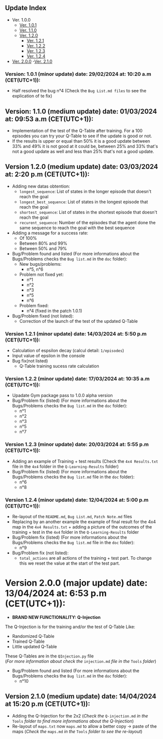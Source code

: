 ## Update Index
- Ver. 1.0.0
    - [Ver. 1.0.1][1]
  - [Ver. 1.1.0][2]
  - [Ver. 1.2.0][3]
    - [Ver. 1.2.1][4]
    - [Ver. 1.2.2][5]
    - [Ver. 1.2.3][6]
    - [Ver. 1.2.4][7]
- [Ver. 2.0.0][8]
  -[Ver. 2.1.0][9]
  
[1]: https://github.com/VOCdevShy/Q-Learning_Frozen_Lake/blob/main/Doc/Patch%20Note.md#version-101-minor-update-date-29022024-at-1020-am-cetutc1 "Version 1.0.1"
[2]: https://github.com/VOCdevShy/Q-Learning_Frozen_Lake/blob/main/Doc/Patch%20Note.md#version-110-major-update-date-01032024-at-0953-am-cetutc1 "Version 1.1.0"
[3]: https://github.com/VOCdevShy/Q-Learning_Frozen_Lake/blob/main/Doc/Patch%20Note.md#version-120-major-update-date-03032024-at-220-pm-cetutc1 "Version 1.2.0"
[4]: https://github.com/VOCdevShy/Q-Learning_Frozen_Lake/blob/main/Doc/Patch%20Note.md#version-121-minor-update-date-14032024-at-550-pm-cetutc1 "Version 1.2.1"
[5]: https://github.com/VOCdevShy/Q-Learning_Frozen_Lake/blob/main/Doc/Patch%20Note.md#version-122-minor-update-date-17032024-at-1035-am-cetutc1 "Version 1.2.2"
[6]: https://github.com/VOCdevShy/Q-Learning_Frozen_Lake/blob/main/Doc/Patch%20Note.md#version-123-minor-update-date-20032024-at-555-pm-cetutc1 "Version 1.2.3"
[7]: https://github.com/VOCdevShy/Q-Learning_Frozen_Lake/blob/main/Doc/Patch%20Note.md#version-124-minor-update-date-12042024-at-500-pm-cetutc1 "Version 1.2.4"
[8]: https://github.com/VOCdevShy/Q-Learning_Frozen_Lake/blob/main/Doc/Patch%20Note.md#version-200-major-update-date-13042024-at-653-pm-cetutc1 "Version 2.0.0"
[9]: https "Version 2.1.0"

### Version: 1.0.1 (minor update) date: 29/02/2024 at: 10:20 a.m (CET(UTC+1)):
- Half resolved the bug n°4 (Check the `Bug List.md files` to see the explication of te fix)
 
## Version: 1.1.0 (medium update) date: 01/03/2024 at: 09:53 a.m (CET(UTC+1)):
- Implementation of the test of the Q-Table after training. For a 100 episodes you can try your Q-Table to see if the update is good or not.
- If the results is upper or equal than 50% it is a good update between 33% and 49% it is not good at it could be, between 25% and 33% that's not a good update as well and less than 25% that's not a good update.

## Version 1.2.0 (medium update) date: 03/03/2024 at: 2:20 p.m (CET(UTC+1)):
- Adding new datas obtention:
  - `longest_sequence`: List of states in the longer episode that doesn't reach the goal
  - `longest_best_sequence`: List of states in the longest episode that reach the goal
  - `shortest_sequence`: List of states in the shortest episode that doesn't reach the goal
  - `recurent_sequence`: Number of the episodes that the agent done the same sequence to reach the goal with the best sequence
- Adding a message for a success rate:
  - Of 100%
  - Between 80% and 99%
  - Between 50% and 79%
- Bug/Problem found and listed (For more informations about the Bugs/Problems checks the `Bug list.md` in the `doc` folder):
  - New bugs/problems:
    - n°5, n°6
  - Problem not fixed yet:
    - n°1
    - n°2
    - n°3
    - n°5
    - n°6
  - Problem fixed:
    - n°4 (fixed in the patch 1.0.1)
- Bug/Problem fixed (not listed):
  - Correction of the launch of the test of the updated Q-Table

### Version 1.2.1 (minor update) date: 14/03/2024 at: 5:50 p.m (CET(UTC+1)):
- Calculation of espsilon decay (calcul detail: `1/episodes`)
- Input value of epsilon in the console
- Bug fix(not listed)
  - Q-Table training sucess rate calculation

### Version 1.2.2 (minor update) date: 17/03/2024 at: 10:35 a.m (CET(UTC+1)):
- Upadate Gym package pass to 1.0.0 alpha version
- Bug/Problem fix (listed) (For more informations about the Bugs/Problems checks the `Bug list.md` in the `doc` folder):
  - n°1
  - n°2
  - n°3
  - n°5
  - n°7

### Version 1.2.3 (minor update) date: 20/03/2024 at: 5:55 p.m (CET(UTC+1)):
- Adding an example of Training + test results (Check the `4x4 Results.txt` file in the `4x4` folder in the `Q-Learning-Results` folder)
- Bug/Problem fix (listed) (For more informations about the Bugs/Problems checks the `Bug list.md` file in the `doc` folder):
  - n°6
  - n°8

### Version 1.2.4 (minor update) date: 12/04/2024 at: 5:00 p.m (CET(UTC+1)):
- Re-layout of the `README.md`, `Bug List.md`, `Patch Note.md` files
- Replacing by an another example the example of final result for the 4x4 map in the `4x4 Results.txt` + adding a picture of the outcomes of the training + test in the `4x4` folder in the `Q-Learning-Results` folder
- Bug/Problem fix (listed) (For more informations about the Bugs/Problems checks the `Bug list.md` file in the `doc` folder):
  - n°9
- Bug/Problem fix (not listed):
  - `total_actions` are all actions of the training + test part. To change this we reset the value at the start of the test part.

# Version 2.0.0 (major update) date: 13/04/2024 at: 6:53 p.m (CET(UTC+1)):
- **BRAND NEW FUNCTIONALITY: Q-Injection**

The Q-Injection is for the training and/or the test of Q-Table Like:

  - Randomized Q-Table
  - Trained Q-Table
  - Little updated Q-Table

These Q-Tables are in the `QInjection.py` file
<br>(_For more information about check the_ `injection.md` _file in the_ `Tools` _folder_)

-  Bug/Problem found and listed (For more informations about the Bugs/Problems checks the `Bug list.md` in the `doc` folder):
    -  n°10

## Version 2.1.0 (medium update) date: 14/04/2024 at 15:20 p.m (CET(UTC+1)):

- Adding the Q-Injection for the 2x2 (_Check the_ `Q-injection.md` _in the_ `Tools` _folder to find more informations about the Q-Injection_)
- Re-layout of `maps.txt` now `maps.md` to allow a better copy -> paste of the maps (_Check the_ `maps.md` _in the_ `Tools` _folder to see the re-layout_)